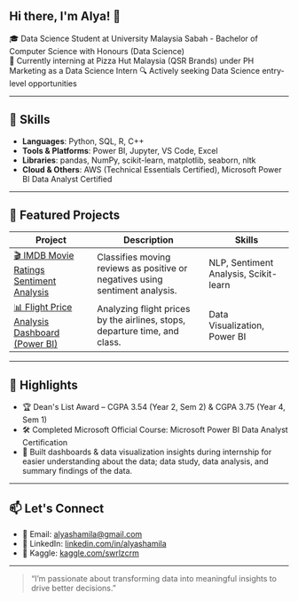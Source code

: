 ## Hi there, I'm Alya! 👋

🎓 Data Science Student at University Malaysia Sabah - Bachelor of Computer Science with Honours (Data Science)  
📍 Currently interning at Pizza Hut Malaysia (QSR Brands) under PH Marketing as a Data Science Intern 
🔍 Actively seeking Data Science entry-level opportunities  

---

## 🧠 Skills

- **Languages**: Python, SQL, R, C++
- **Tools & Platforms**: Power BI, Jupyter, VS Code, Excel
- **Libraries**: pandas, NumPy, scikit-learn, matplotlib, seaborn, nltk
- **Cloud & Others**: AWS (Technical Essentials Certified), Microsoft Power BI Data Analyst Certified

---

## 📁 Featured Projects

| Project | Description | Skills |
|--------|-------------|--------|
| [🎬 IMDB Movie Ratings Sentiment Analysis](https://github.com/alyashamila/movie-review) | Classifies moving reviews as positive or negatives using sentiment analysis. | NLP, Sentiment Analysis, Scikit-learn |
| [📊 Flight Price Analysis Dashboard (Power BI)](https://github.com/alyashamila/flight-price-analysis) | Analyzing flight prices by the airlines, stops, departure time, and class. | Data Visualization, Power BI |

---

## 📢 Highlights

- 🏆 Dean's List Award – CGPA 3.54 (Year 2, Sem 2) & CGPA 3.75 (Year 4, Sem 1)
- 🛠 Completed Microsoft Official Course: Microsoft Power BI Data Analyst Certification
- 🧾 Built dashboards & data visualization insights during internship for easier understanding about the data; data study, data analysis, and summary findings of the data.

---

## 📫 Let's Connect

- 📧 Email: alyashamila@gmail.com  
- 💼 LinkedIn: [linkedin.com/in/alyashamila](https://linkedin.com/in/alyashamila)  
- 🧠 Kaggle: [kaggle.com/swrlzcrm](https://kaggle.com/swrlzcrm)  

---

> “I’m passionate about transforming data into meaningful insights to drive better decisions.”

<!--
**alyashamila/alyashamila** is a ✨ _special_ ✨ repository because its `README.md` (this file) appears on your GitHub profile.

Here are some ideas to get you started:

- 🔭 I’m currently working on ...
- 🌱 I’m currently learning ...
- 👯 I’m looking to collaborate on ...
- 🤔 I’m looking for help with ...
- 💬 Ask me about ...
- 📫 How to reach me: ...
- 😄 Pronouns: ...
- ⚡ Fun fact: ...
-->
